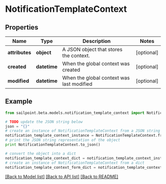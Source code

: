 # NotificationTemplateContext


## Properties
Name | Type | Description | Notes
------------ | ------------- | ------------- | -------------
**attributes** | **object** | A JSON object that stores the context. | [optional] 
**created** | **datetime** | When the global context was created | [optional] 
**modified** | **datetime** | When the global context was last modified | [optional] 

## Example

```python
from sailpoint.beta.models.notification_template_context import NotificationTemplateContext

# TODO update the JSON string below
json = "{}"
# create an instance of NotificationTemplateContext from a JSON string
notification_template_context_instance = NotificationTemplateContext.from_json(json)
# print the JSON string representation of the object
print NotificationTemplateContext.to_json()

# convert the object into a dict
notification_template_context_dict = notification_template_context_instance.to_dict()
# create an instance of NotificationTemplateContext from a dict
notification_template_context_form_dict = notification_template_context.from_dict(notification_template_context_dict)
```
[[Back to Model list]](../README.md#documentation-for-models) [[Back to API list]](../README.md#documentation-for-api-endpoints) [[Back to README]](../README.md)


